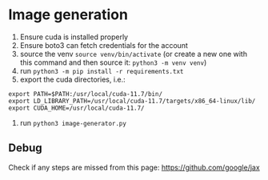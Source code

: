 # Image generation

1. Ensure cuda is installed properly 
1. Ensure boto3 can fetch credentials for the account
1. source the venv `source venv/bin/activate` (or create a new one with this command and then source it: `python3 -m venv venv`)
1. run `python3 -m pip install -r requirements.txt`
1. export the cuda directories, i.e.:
```
export PATH=$PATH:/usr/local/cuda-11.7/bin/
export LD_LIBRARY_PATH=/usr/local/cuda-11.7/targets/x86_64-linux/lib/
export CUDA_HOME=/usr/local/cuda-11.7/
```
1. run `python3 image-generator.py`

## Debug

Check if any steps are missed from this page: https://github.com/google/jax 